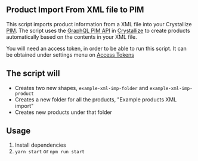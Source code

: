 ## Product Import From XML file to PIM

This script imports product information from a XML file into your Crystallize [PIM](https://crystallize.com/product/product-information-management). The script uses the [GraphQL PIM API](https://crystallize.com/api) in [Crystallize](https://crystallize.com) to create products automatically based on the contents in your XML file.

You will need an access token, in order to be able to run this script. It can be obtained under settings menu on [Access Tokens](https://pim.crystallize.com/settings/access-tokens)

## The script will

- Creates two new shapes, `example-xml-imp-folder` and `example-xml-imp-product`
- Creates a new folder for all the products, "Example products XML import"
- Creates new products under that folder

## Usage

1. Install dependencies
2. `yarn start` or `npm run start`